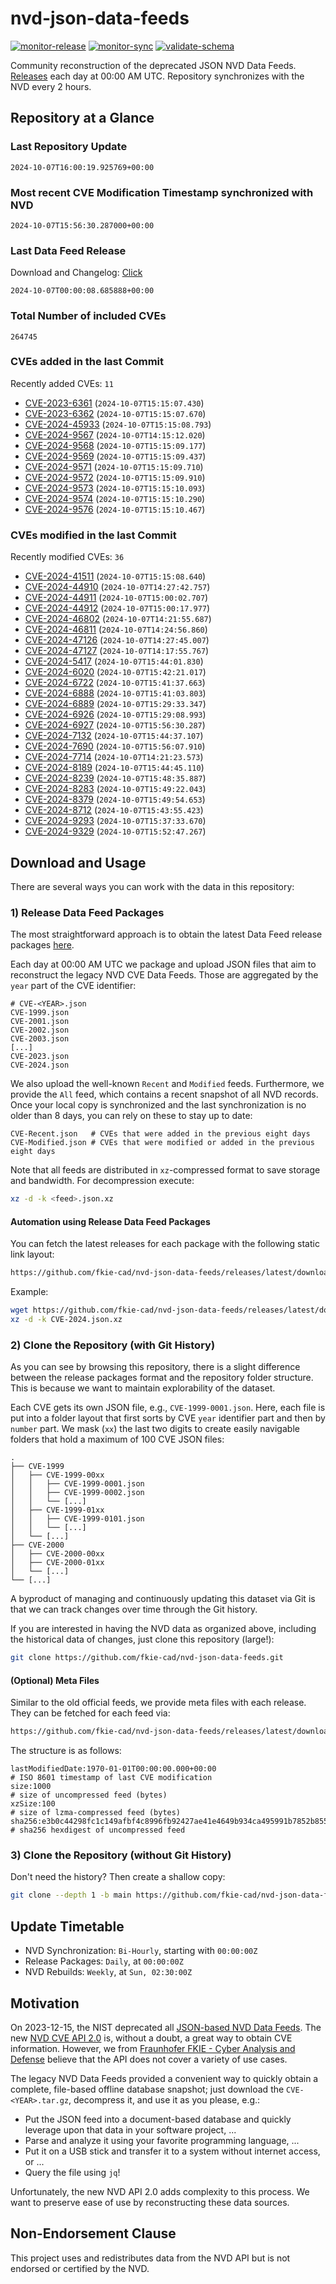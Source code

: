 # nvd-json-data-feeds

[![monitor-release](https://github.com/fkie-cad/nvd-json-data-feeds/actions/workflows/monitor_release.yml/badge.svg)](https://github.com/fkie-cad/nvd-json-data-feeds/actions/workflows/monitor_release.yml)
[![monitor-sync](https://github.com/fkie-cad/nvd-json-data-feeds/actions/workflows/monitor_sync.yml/badge.svg)](https://github.com/fkie-cad/nvd-json-data-feeds/actions/workflows/monitor_sync.yml)
[![validate-schema](https://github.com/fkie-cad/nvd-json-data-feeds/actions/workflows/validate_schema.yml/badge.svg)](https://github.com/fkie-cad/nvd-json-data-feeds/actions/workflows/validate_schema.yml)

Community reconstruction of the deprecated JSON NVD Data Feeds.
[Releases](https://github.com/fkie-cad/nvd-json-data-feeds/releases/latest) each day at 00:00 AM UTC.
Repository synchronizes with the NVD every 2 hours.

## Repository at a Glance

### Last Repository Update

```plain
2024-10-07T16:00:19.925769+00:00
```

### Most recent CVE Modification Timestamp synchronized with NVD

```plain
2024-10-07T15:56:30.287000+00:00
```

### Last Data Feed Release

Download and Changelog: [Click](https://github.com/fkie-cad/nvd-json-data-feeds/releases/latest)

```plain
2024-10-07T00:00:08.685888+00:00
```

### Total Number of included CVEs

```plain
264745
```

### CVEs added in the last Commit

Recently added CVEs: `11`

- [CVE-2023-6361](CVE-2023/CVE-2023-63xx/CVE-2023-6361.json) (`2024-10-07T15:15:07.430`)
- [CVE-2023-6362](CVE-2023/CVE-2023-63xx/CVE-2023-6362.json) (`2024-10-07T15:15:07.670`)
- [CVE-2024-45933](CVE-2024/CVE-2024-459xx/CVE-2024-45933.json) (`2024-10-07T15:15:08.793`)
- [CVE-2024-9567](CVE-2024/CVE-2024-95xx/CVE-2024-9567.json) (`2024-10-07T14:15:12.020`)
- [CVE-2024-9568](CVE-2024/CVE-2024-95xx/CVE-2024-9568.json) (`2024-10-07T15:15:09.177`)
- [CVE-2024-9569](CVE-2024/CVE-2024-95xx/CVE-2024-9569.json) (`2024-10-07T15:15:09.437`)
- [CVE-2024-9571](CVE-2024/CVE-2024-95xx/CVE-2024-9571.json) (`2024-10-07T15:15:09.710`)
- [CVE-2024-9572](CVE-2024/CVE-2024-95xx/CVE-2024-9572.json) (`2024-10-07T15:15:09.910`)
- [CVE-2024-9573](CVE-2024/CVE-2024-95xx/CVE-2024-9573.json) (`2024-10-07T15:15:10.093`)
- [CVE-2024-9574](CVE-2024/CVE-2024-95xx/CVE-2024-9574.json) (`2024-10-07T15:15:10.290`)
- [CVE-2024-9576](CVE-2024/CVE-2024-95xx/CVE-2024-9576.json) (`2024-10-07T15:15:10.467`)


### CVEs modified in the last Commit

Recently modified CVEs: `36`

- [CVE-2024-41511](CVE-2024/CVE-2024-415xx/CVE-2024-41511.json) (`2024-10-07T15:15:08.640`)
- [CVE-2024-44910](CVE-2024/CVE-2024-449xx/CVE-2024-44910.json) (`2024-10-07T14:27:42.757`)
- [CVE-2024-44911](CVE-2024/CVE-2024-449xx/CVE-2024-44911.json) (`2024-10-07T15:00:02.707`)
- [CVE-2024-44912](CVE-2024/CVE-2024-449xx/CVE-2024-44912.json) (`2024-10-07T15:00:17.977`)
- [CVE-2024-46802](CVE-2024/CVE-2024-468xx/CVE-2024-46802.json) (`2024-10-07T14:21:55.687`)
- [CVE-2024-46811](CVE-2024/CVE-2024-468xx/CVE-2024-46811.json) (`2024-10-07T14:24:56.860`)
- [CVE-2024-47126](CVE-2024/CVE-2024-471xx/CVE-2024-47126.json) (`2024-10-07T14:27:45.007`)
- [CVE-2024-47127](CVE-2024/CVE-2024-471xx/CVE-2024-47127.json) (`2024-10-07T14:17:55.767`)
- [CVE-2024-5417](CVE-2024/CVE-2024-54xx/CVE-2024-5417.json) (`2024-10-07T15:44:01.830`)
- [CVE-2024-6020](CVE-2024/CVE-2024-60xx/CVE-2024-6020.json) (`2024-10-07T15:42:21.017`)
- [CVE-2024-6722](CVE-2024/CVE-2024-67xx/CVE-2024-6722.json) (`2024-10-07T15:41:37.663`)
- [CVE-2024-6888](CVE-2024/CVE-2024-68xx/CVE-2024-6888.json) (`2024-10-07T15:41:03.803`)
- [CVE-2024-6889](CVE-2024/CVE-2024-68xx/CVE-2024-6889.json) (`2024-10-07T15:29:33.347`)
- [CVE-2024-6926](CVE-2024/CVE-2024-69xx/CVE-2024-6926.json) (`2024-10-07T15:29:08.993`)
- [CVE-2024-6927](CVE-2024/CVE-2024-69xx/CVE-2024-6927.json) (`2024-10-07T15:56:30.287`)
- [CVE-2024-7132](CVE-2024/CVE-2024-71xx/CVE-2024-7132.json) (`2024-10-07T15:44:37.107`)
- [CVE-2024-7690](CVE-2024/CVE-2024-76xx/CVE-2024-7690.json) (`2024-10-07T15:56:07.910`)
- [CVE-2024-7714](CVE-2024/CVE-2024-77xx/CVE-2024-7714.json) (`2024-10-07T14:21:23.573`)
- [CVE-2024-8189](CVE-2024/CVE-2024-81xx/CVE-2024-8189.json) (`2024-10-07T15:44:45.110`)
- [CVE-2024-8239](CVE-2024/CVE-2024-82xx/CVE-2024-8239.json) (`2024-10-07T15:48:35.887`)
- [CVE-2024-8283](CVE-2024/CVE-2024-82xx/CVE-2024-8283.json) (`2024-10-07T15:49:22.043`)
- [CVE-2024-8379](CVE-2024/CVE-2024-83xx/CVE-2024-8379.json) (`2024-10-07T15:49:54.653`)
- [CVE-2024-8712](CVE-2024/CVE-2024-87xx/CVE-2024-8712.json) (`2024-10-07T15:43:55.423`)
- [CVE-2024-9293](CVE-2024/CVE-2024-92xx/CVE-2024-9293.json) (`2024-10-07T15:37:33.670`)
- [CVE-2024-9329](CVE-2024/CVE-2024-93xx/CVE-2024-9329.json) (`2024-10-07T15:52:47.267`)


## Download and Usage

There are several ways you can work with the data in this repository:

### 1) Release Data Feed Packages

The most straightforward approach is to obtain the latest Data Feed release packages [here](https://github.com/fkie-cad/nvd-json-data-feeds/releases/latest).

Each day at 00:00 AM UTC we package and upload JSON files that aim to reconstruct the legacy NVD CVE Data Feeds.
Those are aggregated by the `year` part of the CVE identifier:

```
# CVE-<YEAR>.json
CVE-1999.json
CVE-2001.json
CVE-2002.json
CVE-2003.json
[...]
CVE-2023.json
CVE-2024.json
```

We also upload the well-known `Recent` and `Modified` feeds.
Furthermore, we provide the `All` feed, which contains a recent snapshot of all NVD records.
Once your local copy is synchronized and the last synchronization is no older than 8 days, you can rely on these to stay up to date:

```plain
CVE-Recent.json   # CVEs that were added in the previous eight days
CVE-Modified.json # CVEs that were modified or added in the previous eight days
```

Note that all feeds are distributed in `xz`-compressed format to save storage and bandwidth.
For decompression execute:

```sh
xz -d -k <feed>.json.xz
```

#### Automation using Release Data Feed Packages

You can fetch the latest releases for each package with the following static link layout:

```sh
https://github.com/fkie-cad/nvd-json-data-feeds/releases/latest/download/CVE-<YEAR>.json.xz
```

Example:

```sh
wget https://github.com/fkie-cad/nvd-json-data-feeds/releases/latest/download/CVE-2024.json.xz
xz -d -k CVE-2024.json.xz
```

### 2) Clone the Repository (with Git History)

As you can see by browsing this repository, there is a slight difference between the release packages format and the repository folder structure.
This is because we want to maintain explorability of the dataset.

Each CVE gets its own JSON file, e.g., `CVE-1999-0001.json`.
Here, each file is put into a folder layout that first sorts by CVE `year` identifier part and then by `number` part.
We mask (`xx`) the last two digits to create easily navigable folders that hold a maximum of 100 CVE JSON files:

```plain
.
├── CVE-1999
│   ├── CVE-1999-00xx
│   │   ├── CVE-1999-0001.json
│   │   ├── CVE-1999-0002.json
│   │   └── [...]
│   ├── CVE-1999-01xx
│   │   ├── CVE-1999-0101.json
│   │   └── [...]
│   └── [...]
├── CVE-2000
│   ├── CVE-2000-00xx
│   ├── CVE-2000-01xx
│   └── [...]
└── [...]
```

A byproduct of managing and continuously updating this dataset via Git is that we can track changes over time through the Git history.

If you are interested in having the NVD data as organized above, including the historical data of changes, just clone this repository (large!):

```sh
git clone https://github.com/fkie-cad/nvd-json-data-feeds.git
```

#### (Optional) Meta Files

Similar to the old official feeds, we provide meta files with each release. They can be fetched for each feed via:

```sh
https://github.com/fkie-cad/nvd-json-data-feeds/releases/latest/download/CVE-<YEAR>.meta
```

The structure is as follows:

```plain
lastModifiedDate:1970-01-01T00:00:00.000+00:00                          # ISO 8601 timestamp of last CVE modification
size:1000                                                               # size of uncompressed feed (bytes)
xzSize:100                                                              # size of lzma-compressed feed (bytes)
sha256:e3b0c44298fc1c149afbf4c8996fb92427ae41e4649b934ca495991b7852b855 # sha256 hexdigest of uncompressed feed
```

### 3) Clone the Repository (without Git History)

Don't need the history? Then create a shallow copy:

```sh
git clone --depth 1 -b main https://github.com/fkie-cad/nvd-json-data-feeds.git
```


## Update Timetable

* NVD Synchronization: `Bi-Hourly`, starting with `00:00:00Z`
* Release Packages: `Daily`, at `00:00:00Z`
* NVD Rebuilds: `Weekly`, at `Sun, 02:30:00Z`


## Motivation

On 2023-12-15, the NIST deprecated all [JSON-based NVD Data Feeds](https://nvd.nist.gov/vuln/data-feeds#divRetirementBanner-1).
The new [NVD CVE API 2.0](https://nvd.nist.gov/developers/vulnerabilities) is, without a doubt, a great way to obtain CVE information.
However, we from [Fraunhofer FKIE - Cyber Analysis and Defense](https://www.fkie.fraunhofer.de/en/departments/cad.html) believe that the API does not cover a variety of use cases.

The legacy NVD Data Feeds provided a convenient way to quickly obtain a complete, file-based offline database snapshot; just download the `CVE-<YEAR>.tar.gz`, decompress it, and use it as you please, e.g.:

- Put the JSON feed into a document-based database and quickly leverage upon that data in your software project, ...
- Parse and analyze it using your favorite programming language, ...
- Put it on a USB stick and transfer it to a system without internet access, or ...
- Query the file using `jq`!

Unfortunately, the new NVD API 2.0 adds complexity to this process.
We want to preserve ease of use by reconstructing these data sources.

## Non-Endorsement Clause

This project uses and redistributes data from the NVD API but is not endorsed or certified by the NVD.